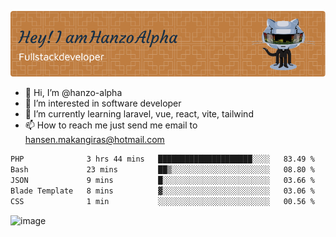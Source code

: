 ![Header](./github-header-image.png)

- 👋 Hi, I’m @hanzo-alpha
- 👀 I’m interested in software developer
- 🌱 I’m currently learning laravel, vue, react, vite, tailwind
- 📫 How to reach me just send me email to hansen.makangiras@hotmail.com 

<!---
hanzo-alpha/hanzo-alpha is a ✨ special ✨ repository because its `README.md` (this file) appears on your GitHub profile.
You can click the Preview link to take a look at your changes.
--->

<!--START_SECTION:waka-->

```txt
PHP              3 hrs 44 mins   █████████████████████░░░░   83.49 %
Bash             23 mins         ██▒░░░░░░░░░░░░░░░░░░░░░░   08.80 %
JSON             9 mins          █░░░░░░░░░░░░░░░░░░░░░░░░   03.66 %
Blade Template   8 mins          ▓░░░░░░░░░░░░░░░░░░░░░░░░   03.06 %
CSS              1 min           ░░░░░░░░░░░░░░░░░░░░░░░░░   00.56 %
```

<!--END_SECTION:waka-->

![image](https://github.com/hanzo-alpha/hanzo-alpha/assets/111342797/c4bd2977-6123-4017-8652-6e166259b484)

